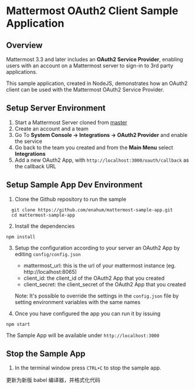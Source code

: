 # Mattermost OAuth2 Client Sample Application 

## Overview

Mattermost 3.3 and later includes an **OAuth2 Service Provider**, enabling users with an account on a Mattermost server to sign-in to 3rd party applications. 

This sample application, created in NodeJS, demonstrates how an OAuth2 client can be used with the Mattermost OAuth2 Service Provider.

## Setup Server Environment

1. Start a Mattermost Server cloned from [master](https://github.com/mattermost/platform)
2. Create an account and a team
3. Go To **System Console -> Integrations -> OAuth2 Provider** and enable the service
4. Go back to the team you created and from the **Main Menu** select **Integrations**
5. Add a new OAuth2 App, with `http://localhost:3000/oauth/callback` as the callback URL

## Setup Sample App Dev Environment
1. Clone the Github repository to run the sample
```
  git clone https://github.com/enahum/mattermost-sample-app.git
  cd mattermost-sample-app
```
2. Install the dependencies
 ```
 npm install
 ```
3. Setup the configuration according to your server an OAuth2 App by editing `config/config.json`
    - mattermost_url: this is the url of your mattermost instance (eg. http://localhost:8065)
    - client_id: the client_id of the OAuth2 App that you created
    - client_secret: the client_secret of the OAuth2 App that you created
   
    Note: It's possible to override the settings in the `config.json` file by setting environment variables with the same names

4. Once you have configured the app you can run it by issuing
```
npm start
```

The Sample App will be available under `http://localhost:3000`


## Stop the Sample App

1.  In the terminal window press `CTRL+C` to stop the sample app.



更新为新版 babel 编译器，并格式化代码